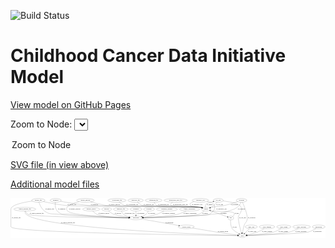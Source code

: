 <link rel='stylesheet' href="assets/style.css">
<link rel='stylesheet' href="https://unpkg.com/leaflet@1.5.1/dist/leaflet.css" integrity="sha512-xwE/Az9zrjBIphAcBb3F6JVqxf46+CDLwfLMHloNu6KEQCAWi6HcDUbeOfBIptF7tcCzusKFjFw2yuvEpDL9wQ==" crossorigin="">
<script type="text/javascript" src="https://code.jquery.com/jquery-3.2.1.min.js"></script>
<script type="text/javascript"  src="https://unpkg.com/leaflet@1.5.1/dist/leaflet.js"></script>
<script type="text/javascript" src="assets/actions.js"></script>

![Build Status](https://github.com/CBIIT/ccdi-model/actions/workflows/model-test-and-deploy.yml/badge.svg)

# Childhood Cancer Data Initiative Model

[View model on GitHub Pages](https://cbiit.github.io/ccdi-model/)



Zoom to Node: <select id="node_select">
  <option value="">Zoom to Node</option>
</select>
<div id="model"></div>

<p>
<a href="./model-desc/ccdi-model.svg">SVG file (in view above)</a>
<p>
<a href="./model-desc">Additional model files</a>
<div id='graph' style='display:off;'>
<svg width="3103pt" height="392pt"
 viewBox="0.00 0.00 3103.04 392.00" xmlns="http://www.w3.org/2000/svg" xmlns:xlink="http://www.w3.org/1999/xlink">
<g id="graph0" class="graph" transform="scale(1 1) rotate(0) translate(4 388)">
<title>Perl</title>
<polygon fill="#ffffff" stroke="transparent" points="-4,4 -4,-388 3099.0444,-388 3099.0444,4 -4,4"/>
<!-- consent_group -->
<g id="node1" class="node">
<title>consent_group</title>
<ellipse fill="none" stroke="#000000" cx="1727" cy="-105" rx="79.0865" ry="18"/>
<text text-anchor="middle" x="1727" y="-101.3" font-family="Times,serif" font-size="14.00" fill="#000000">consent_group</text>
</g>
<!-- study -->
<g id="node2" class="node">
<title>study</title>
<ellipse fill="none" stroke="#000000" cx="2280" cy="-18" rx="36.2938" ry="18"/>
<text text-anchor="middle" x="2280" y="-14.3" font-family="Times,serif" font-size="14.00" fill="#000000">study</text>
</g>
<!-- consent_group&#45;&gt;study -->
<g id="edge34" class="edge">
<title>consent_group&#45;&gt;study</title>
<path fill="none" stroke="#000000" d="M1789.4126,-93.772C1849.6463,-83.0654 1943.4501,-66.7319 2025,-54 2098.1497,-42.5795 2183.3601,-30.871 2234.4223,-24.0254"/>
<polygon fill="#000000" stroke="#000000" points="2235.0265,-27.4758 2244.4745,-22.6815 2234.0988,-20.5376 2235.0265,-27.4758"/>
<text text-anchor="middle" x="2088.5" y="-57.8" font-family="Times,serif" font-size="14.00" fill="#000000">of_consent_group</text>
</g>
<!-- cytogenomic_file -->
<g id="node3" class="node">
<title>cytogenomic_file</title>
<ellipse fill="none" stroke="#000000" cx="1045" cy="-366" rx="89.8845" ry="18"/>
<text text-anchor="middle" x="1045" y="-362.3" font-family="Times,serif" font-size="14.00" fill="#000000">cytogenomic_file</text>
</g>
<!-- sample -->
<g id="node5" class="node">
<title>sample</title>
<ellipse fill="none" stroke="#000000" cx="1922" cy="-279" rx="44.393" ry="18"/>
<text text-anchor="middle" x="1922" y="-275.3" font-family="Times,serif" font-size="14.00" fill="#000000">sample</text>
</g>
<!-- cytogenomic_file&#45;&gt;sample -->
<g id="edge28" class="edge">
<title>cytogenomic_file&#45;&gt;sample</title>
<path fill="none" stroke="#000000" d="M1065.5071,-348.2183C1080.5781,-336.348 1102.1571,-321.7258 1124,-315 1203.1353,-290.6328 1787.474,-311.4799 1869,-297 1872.7105,-296.341 1876.5131,-295.4685 1880.2948,-294.4625"/>
<polygon fill="#000000" stroke="#000000" points="1881.5801,-297.7323 1890.1784,-291.542 1879.5965,-291.0193 1881.5801,-297.7323"/>
<text text-anchor="middle" x="1195.5" y="-318.8" font-family="Times,serif" font-size="14.00" fill="#000000">of_cytogenomic_file</text>
</g>
<!-- radiology_file -->
<g id="node4" class="node">
<title>radiology_file</title>
<ellipse fill="none" stroke="#000000" cx="1083" cy="-279" rx="73.387" ry="18"/>
<text text-anchor="middle" x="1083" y="-275.3" font-family="Times,serif" font-size="14.00" fill="#000000">radiology_file</text>
</g>
<!-- participant -->
<g id="node17" class="node">
<title>participant</title>
<ellipse fill="none" stroke="#000000" cx="1232" cy="-192" rx="62.2891" ry="18"/>
<text text-anchor="middle" x="1232" y="-188.3" font-family="Times,serif" font-size="14.00" fill="#000000">participant</text>
</g>
<!-- radiology_file&#45;&gt;participant -->
<g id="edge22" class="edge">
<title>radiology_file&#45;&gt;participant</title>
<path fill="none" stroke="#000000" d="M1088.6615,-260.5869C1092.9038,-249.6687 1099.7623,-236.371 1110,-228 1125.6488,-215.2045 1145.7044,-206.9568 1165.0148,-201.6405"/>
<polygon fill="#000000" stroke="#000000" points="1165.8761,-205.033 1174.7135,-199.1892 1164.1607,-198.2464 1165.8761,-205.033"/>
<text text-anchor="middle" x="1169" y="-231.8" font-family="Times,serif" font-size="14.00" fill="#000000">of_radiology_file</text>
</g>
<!-- cell_line -->
<g id="node7" class="node">
<title>cell_line</title>
<ellipse fill="none" stroke="#000000" cx="2043" cy="-366" rx="49.2915" ry="18"/>
<text text-anchor="middle" x="2043" y="-362.3" font-family="Times,serif" font-size="14.00" fill="#000000">cell_line</text>
</g>
<!-- sample&#45;&gt;cell_line -->
<g id="edge7" class="edge">
<title>sample&#45;&gt;cell_line</title>
<path fill="none" stroke="#000000" d="M1916.999,-297.1968C1915.2261,-307.7657 1915.1186,-320.7731 1922,-330 1926.4781,-336.0044 1960.678,-345.8618 1991.5795,-353.745"/>
<polygon fill="#000000" stroke="#000000" points="1990.9031,-357.1838 2001.4548,-356.2277 1992.6099,-350.3951 1990.9031,-357.1838"/>
<text text-anchor="middle" x="1958.5" y="-318.8" font-family="Times,serif" font-size="14.00" fill="#000000">of_sample</text>
</g>
<!-- pdx -->
<g id="node13" class="node">
<title>pdx</title>
<ellipse fill="none" stroke="#000000" cx="2166" cy="-192" rx="27.8951" ry="18"/>
<text text-anchor="middle" x="2166" y="-188.3" font-family="Times,serif" font-size="14.00" fill="#000000">pdx</text>
</g>
<!-- sample&#45;&gt;pdx -->
<g id="edge9" class="edge">
<title>sample&#45;&gt;pdx</title>
<path fill="none" stroke="#000000" d="M1955.4155,-267.0854C2001.7437,-250.5668 2085.0482,-220.864 2131.7932,-204.1967"/>
<polygon fill="#000000" stroke="#000000" points="2133.2197,-207.404 2141.4634,-200.7487 2130.8687,-200.8105 2133.2197,-207.404"/>
<text text-anchor="middle" x="2095.5" y="-231.8" font-family="Times,serif" font-size="14.00" fill="#000000">of_sample</text>
</g>
<!-- sample&#45;&gt;participant -->
<g id="edge8" class="edge">
<title>sample&#45;&gt;participant</title>
<path fill="none" stroke="#000000" d="M1904.103,-262.448C1890.007,-250.5241 1869.2491,-235.2998 1848,-228 1797.7993,-210.7543 1456.105,-198.6339 1304.3575,-194.0396"/>
<polygon fill="#000000" stroke="#000000" points="1304.3046,-190.5366 1294.2041,-193.7349 1304.0946,-197.5334 1304.3046,-190.5366"/>
<text text-anchor="middle" x="1913.5" y="-231.8" font-family="Times,serif" font-size="14.00" fill="#000000">of_sample</text>
</g>
<!-- treatment -->
<g id="node6" class="node">
<title>treatment</title>
<ellipse fill="none" stroke="#000000" cx="1232" cy="-279" rx="57.6901" ry="18"/>
<text text-anchor="middle" x="1232" y="-275.3" font-family="Times,serif" font-size="14.00" fill="#000000">treatment</text>
</g>
<!-- treatment&#45;&gt;participant -->
<g id="edge12" class="edge">
<title>treatment&#45;&gt;participant</title>
<path fill="none" stroke="#000000" d="M1232,-260.9735C1232,-249.1918 1232,-233.5607 1232,-220.1581"/>
<polygon fill="#000000" stroke="#000000" points="1235.5001,-220.0033 1232,-210.0034 1228.5001,-220.0034 1235.5001,-220.0033"/>
<text text-anchor="middle" x="1279" y="-231.8" font-family="Times,serif" font-size="14.00" fill="#000000">of_treatment</text>
</g>
<!-- cell_line&#45;&gt;study -->
<g id="edge2" class="edge">
<title>cell_line&#45;&gt;study</title>
<path fill="none" stroke="#000000" d="M2089.9155,-360.1803C2137.8299,-353.6957 2208.5503,-342.4696 2233,-330 2252.0456,-320.2865 2259.5289,-316.6297 2268,-297 2274.3396,-282.3095 2271.581,-276.5941 2268,-261 2264.3519,-245.1138 2259.5164,-242.4632 2252,-228 2247.7798,-219.8795 2244.2956,-218.8591 2242,-210 2237.9865,-194.5115 2240.0931,-189.886 2242,-174 2247.4922,-128.2472 2261.737,-76.533 2271.1402,-45.6353"/>
<polygon fill="#000000" stroke="#000000" points="2274.5111,-46.5814 2274.1239,-35.9937 2267.824,-44.512 2274.5111,-46.5814"/>
<text text-anchor="middle" x="2282.5" y="-188.3" font-family="Times,serif" font-size="14.00" fill="#000000">of_cell_line</text>
</g>
<!-- cell_line&#45;&gt;sample -->
<g id="edge3" class="edge">
<title>cell_line&#45;&gt;sample</title>
<path fill="none" stroke="#000000" d="M2030.6924,-348.2541C2022.6194,-337.587 2011.3057,-324.3189 1999,-315 1988.6961,-307.1971 1976.4296,-300.5195 1964.7495,-295.1105"/>
<polygon fill="#000000" stroke="#000000" points="1966.1182,-291.8888 1955.5568,-291.0473 1963.2883,-298.2913 1966.1182,-291.8888"/>
<text text-anchor="middle" x="2056.5" y="-318.8" font-family="Times,serif" font-size="14.00" fill="#000000">of_cell_line</text>
</g>
<!-- clinical_measure_file -->
<g id="node8" class="node">
<title>clinical_measure_file</title>
<ellipse fill="none" stroke="#000000" cx="137" cy="-279" rx="108.5808" ry="18"/>
<text text-anchor="middle" x="137" y="-275.3" font-family="Times,serif" font-size="14.00" fill="#000000">clinical_measure_file</text>
</g>
<!-- clinical_measure_file&#45;&gt;study -->
<g id="edge24" class="edge">
<title>clinical_measure_file&#45;&gt;study</title>
<path fill="none" stroke="#000000" d="M136.6963,-260.977C137.5398,-249.7813 140.6433,-236.0382 150,-228 313.7443,-87.3306 1935.2734,-29.0066 2233.1236,-19.4409"/>
<polygon fill="#000000" stroke="#000000" points="2233.6709,-22.9253 2243.5543,-19.1086 2233.4479,-15.9289 2233.6709,-22.9253"/>
<text text-anchor="middle" x="562" y="-144.8" font-family="Times,serif" font-size="14.00" fill="#000000">of_clinical_measure_file</text>
</g>
<!-- clinical_measure_file&#45;&gt;participant -->
<g id="edge23" class="edge">
<title>clinical_measure_file&#45;&gt;participant</title>
<path fill="none" stroke="#000000" d="M142.9248,-260.8308C147.73,-249.2688 155.7466,-235.1667 168,-228 210.7158,-203.0165 926.793,-194.6381 1159.5491,-192.5679"/>
<polygon fill="#000000" stroke="#000000" points="1159.6366,-196.0673 1169.6055,-192.4797 1159.5751,-189.0676 1159.6366,-196.0673"/>
<text text-anchor="middle" x="254" y="-231.8" font-family="Times,serif" font-size="14.00" fill="#000000">of_clinical_measure_file</text>
</g>
<!-- family_relationship -->
<g id="node9" class="node">
<title>family_relationship</title>
<ellipse fill="none" stroke="#000000" cx="1760" cy="-279" rx="100.1823" ry="18"/>
<text text-anchor="middle" x="1760" y="-275.3" font-family="Times,serif" font-size="14.00" fill="#000000">family_relationship</text>
</g>
<!-- family_relationship&#45;&gt;participant -->
<g id="edge35" class="edge">
<title>family_relationship&#45;&gt;participant</title>
<path fill="none" stroke="#000000" d="M1727.6035,-261.9333C1703.9876,-250.3212 1670.8554,-235.7125 1640,-228 1578.2233,-212.5584 1403.1903,-201.1027 1303.6071,-195.6137"/>
<polygon fill="#000000" stroke="#000000" points="1303.7973,-192.119 1293.6216,-195.0693 1303.4162,-199.1086 1303.7973,-192.119"/>
<text text-anchor="middle" x="1764.5" y="-231.8" font-family="Times,serif" font-size="14.00" fill="#000000">of_family_relationship</text>
</g>
<!-- pathology_file -->
<g id="node10" class="node">
<title>pathology_file</title>
<ellipse fill="none" stroke="#000000" cx="1229" cy="-366" rx="76.0865" ry="18"/>
<text text-anchor="middle" x="1229" y="-362.3" font-family="Times,serif" font-size="14.00" fill="#000000">pathology_file</text>
</g>
<!-- pathology_file&#45;&gt;sample -->
<g id="edge19" class="edge">
<title>pathology_file&#45;&gt;sample</title>
<path fill="none" stroke="#000000" d="M1246.2249,-348.289C1258.9963,-336.452 1277.5056,-321.8406 1297,-315 1357.0002,-293.9457 1806.4338,-308.3482 1869,-297 1872.7081,-296.3274 1876.509,-295.4455 1880.2895,-294.4332"/>
<polygon fill="#000000" stroke="#000000" points="1881.579,-297.7015 1890.1714,-291.503 1879.5889,-290.9904 1881.579,-297.7015"/>
<text text-anchor="middle" x="1358" y="-318.8" font-family="Times,serif" font-size="14.00" fill="#000000">of_pathology_file</text>
</g>
<!-- generic_file -->
<g id="node11" class="node">
<title>generic_file</title>
<ellipse fill="none" stroke="#000000" cx="270" cy="-366" rx="65.7887" ry="18"/>
<text text-anchor="middle" x="270" y="-362.3" font-family="Times,serif" font-size="14.00" fill="#000000">generic_file</text>
</g>
<!-- generic_file&#45;&gt;study -->
<g id="edge26" class="edge">
<title>generic_file&#45;&gt;study</title>
<path fill="none" stroke="#000000" d="M209.7428,-358.852C130.1676,-347.7004 0,-322.7695 0,-279 0,-279 0,-279 0,-105 0,-47.016 1908.3317,-22.3098 2233.2433,-18.5235"/>
<polygon fill="#000000" stroke="#000000" points="2233.3044,-22.0231 2243.2632,-18.4075 2233.2233,-15.0236 2233.3044,-22.0231"/>
<text text-anchor="middle" x="53" y="-188.3" font-family="Times,serif" font-size="14.00" fill="#000000">of_generic_file</text>
</g>
<!-- generic_file&#45;&gt;sample -->
<g id="edge27" class="edge">
<title>generic_file&#45;&gt;sample</title>
<path fill="none" stroke="#000000" d="M319.8635,-354.2373C375.226,-341.7915 467.4204,-322.884 548,-315 694.0938,-300.706 1724.3374,-321.9087 1869,-297 1872.7139,-296.3605 1876.5189,-295.5017 1880.3022,-294.5047"/>
<polygon fill="#000000" stroke="#000000" points="1881.5814,-297.7768 1890.1883,-291.5984 1879.6071,-291.061 1881.5814,-297.7768"/>
<text text-anchor="middle" x="601" y="-318.8" font-family="Times,serif" font-size="14.00" fill="#000000">of_generic_file</text>
</g>
<!-- generic_file&#45;&gt;participant -->
<g id="edge25" class="edge">
<title>generic_file&#45;&gt;participant</title>
<path fill="none" stroke="#000000" d="M275.3629,-347.6997C283.3018,-323.9374 300.5123,-282.9193 330,-261 382.3476,-222.088 408.3861,-236.9143 473,-228 604.0704,-209.9172 995.7539,-198.0692 1159.1533,-193.7878"/>
<polygon fill="#000000" stroke="#000000" points="1159.6752,-197.2755 1169.5809,-193.5168 1159.4933,-190.2779 1159.6752,-197.2755"/>
<text text-anchor="middle" x="383" y="-275.3" font-family="Times,serif" font-size="14.00" fill="#000000">of_generic_file</text>
</g>
<!-- laboratory_test -->
<g id="node12" class="node">
<title>laboratory_test</title>
<ellipse fill="none" stroke="#000000" cx="1867" cy="-366" rx="81.7856" ry="18"/>
<text text-anchor="middle" x="1867" y="-362.3" font-family="Times,serif" font-size="14.00" fill="#000000">laboratory_test</text>
</g>
<!-- laboratory_test&#45;&gt;sample -->
<g id="edge37" class="edge">
<title>laboratory_test&#45;&gt;sample</title>
<path fill="none" stroke="#000000" d="M1804.8597,-354.2456C1776.9971,-346.1847 1753.4989,-333.5404 1769,-315 1783.4829,-297.6774 1847.138,-302.6463 1869,-297 1872.3475,-296.1354 1875.7882,-295.1635 1879.2316,-294.1308"/>
<polygon fill="#000000" stroke="#000000" points="1880.3797,-297.4388 1888.8676,-291.098 1878.2781,-290.7617 1880.3797,-297.4388"/>
<text text-anchor="middle" x="1834.5" y="-318.8" font-family="Times,serif" font-size="14.00" fill="#000000">of_laboratory_test</text>
</g>
<!-- laboratory_test&#45;&gt;participant -->
<g id="edge38" class="edge">
<title>laboratory_test&#45;&gt;participant</title>
<path fill="none" stroke="#000000" d="M1932.8737,-355.1907C1960.3594,-349.2124 1987.8106,-340.7877 1996,-330 2025.6436,-290.9511 1996.3756,-252.6549 1954,-228 1926.2662,-211.864 1481.9875,-198.5323 1304.4584,-193.8238"/>
<polygon fill="#000000" stroke="#000000" points="1304.5148,-190.3241 1294.4261,-193.5593 1304.3303,-197.3217 1304.5148,-190.3241"/>
<text text-anchor="middle" x="2074.5" y="-275.3" font-family="Times,serif" font-size="14.00" fill="#000000">of_laboratory_test</text>
</g>
<!-- pdx&#45;&gt;study -->
<g id="edge4" class="edge">
<title>pdx&#45;&gt;study</title>
<path fill="none" stroke="#000000" d="M2164.1718,-173.8286C2162.8437,-151.6561 2163.5712,-113.8152 2180,-87 2188.2307,-73.5659 2220.9076,-52.3146 2246.6972,-36.9439"/>
<polygon fill="#000000" stroke="#000000" points="2248.6375,-39.8632 2255.4807,-31.7749 2245.0871,-33.8304 2248.6375,-39.8632"/>
<text text-anchor="middle" x="2204" y="-101.3" font-family="Times,serif" font-size="14.00" fill="#000000">of_pdx</text>
</g>
<!-- pdx&#45;&gt;sample -->
<g id="edge5" class="edge">
<title>pdx&#45;&gt;sample</title>
<path fill="none" stroke="#000000" d="M2183.9269,-205.9915C2195.7216,-216.8468 2207.2453,-231.8696 2197,-243 2180.6147,-260.8008 2003.7501,-256.3871 1980,-261 1975.2682,-261.9191 1970.3766,-263.0839 1965.5333,-264.3775"/>
<polygon fill="#000000" stroke="#000000" points="1964.3818,-261.0663 1955.7261,-267.176 1966.3026,-267.7976 1964.3818,-261.0663"/>
<text text-anchor="middle" x="2224" y="-231.8" font-family="Times,serif" font-size="14.00" fill="#000000">of_pdx</text>
</g>
<!-- diagnosis -->
<g id="node14" class="node">
<title>diagnosis</title>
<ellipse fill="none" stroke="#000000" cx="441" cy="-366" rx="54.6905" ry="18"/>
<text text-anchor="middle" x="441" y="-362.3" font-family="Times,serif" font-size="14.00" fill="#000000">diagnosis</text>
</g>
<!-- diagnosis&#45;&gt;sample -->
<g id="edge21" class="edge">
<title>diagnosis&#45;&gt;sample</title>
<path fill="none" stroke="#000000" d="M488.0679,-356.8677C553.1592,-344.7042 674.4704,-323.7102 779,-315 899.7093,-304.9416 1749.6588,-317.7262 1869,-297 1872.713,-296.3552 1876.5174,-295.4926 1880.3002,-294.4931"/>
<polygon fill="#000000" stroke="#000000" points="1881.5811,-297.7646 1890.1856,-291.583 1879.6042,-291.0495 1881.5811,-297.7646"/>
<text text-anchor="middle" x="823.5" y="-318.8" font-family="Times,serif" font-size="14.00" fill="#000000">of_diagnosis</text>
</g>
<!-- diagnosis&#45;&gt;participant -->
<g id="edge20" class="edge">
<title>diagnosis&#45;&gt;participant</title>
<path fill="none" stroke="#000000" d="M437.9768,-347.8613C435.2207,-324.6569 434.381,-284.6481 456,-261 499.1339,-213.8176 532.7344,-237.1748 596,-228 702.8432,-212.5056 1016.6405,-199.7059 1159.5794,-194.5028"/>
<polygon fill="#000000" stroke="#000000" points="1160.1167,-197.9857 1169.9836,-194.1265 1159.8637,-190.9903 1160.1167,-197.9857"/>
<text text-anchor="middle" x="500.5" y="-275.3" font-family="Times,serif" font-size="14.00" fill="#000000">of_diagnosis</text>
</g>
<!-- medical_history -->
<g id="node15" class="node">
<title>medical_history</title>
<ellipse fill="none" stroke="#000000" cx="792" cy="-279" rx="85.2851" ry="18"/>
<text text-anchor="middle" x="792" y="-275.3" font-family="Times,serif" font-size="14.00" fill="#000000">medical_history</text>
</g>
<!-- medical_history&#45;&gt;participant -->
<g id="edge14" class="edge">
<title>medical_history&#45;&gt;participant</title>
<path fill="none" stroke="#000000" d="M806.1458,-261.1573C816.4254,-249.5817 831.4016,-235.3347 848,-228 901.9959,-204.1397 1063.7816,-196.0694 1159.2564,-193.3571"/>
<polygon fill="#000000" stroke="#000000" points="1159.5189,-196.8514 1169.4203,-193.0815 1159.3291,-189.854 1159.5189,-196.8514"/>
<text text-anchor="middle" x="916" y="-231.8" font-family="Times,serif" font-size="14.00" fill="#000000">of_medical_history</text>
</g>
<!-- sequencing_file -->
<g id="node16" class="node">
<title>sequencing_file</title>
<ellipse fill="none" stroke="#000000" cx="1406" cy="-366" rx="83.3857" ry="18"/>
<text text-anchor="middle" x="1406" y="-362.3" font-family="Times,serif" font-size="14.00" fill="#000000">sequencing_file</text>
</g>
<!-- sequencing_file&#45;&gt;sample -->
<g id="edge10" class="edge">
<title>sequencing_file&#45;&gt;sample</title>
<path fill="none" stroke="#000000" d="M1411.943,-347.8618C1416.7562,-336.3133 1424.7747,-322.2146 1437,-315 1478.3743,-290.5835 1821.7739,-305.8145 1869,-297 1872.6539,-296.318 1876.3991,-295.438 1880.1267,-294.4343"/>
<polygon fill="#000000" stroke="#000000" points="1881.2876,-297.7408 1889.8783,-291.5399 1879.2957,-291.0301 1881.2876,-297.7408"/>
<text text-anchor="middle" x="1503.5" y="-318.8" font-family="Times,serif" font-size="14.00" fill="#000000">of_sequencing_file</text>
</g>
<!-- participant&#45;&gt;consent_group -->
<g id="edge11" class="edge">
<title>participant&#45;&gt;consent_group</title>
<path fill="none" stroke="#000000" d="M1285.444,-182.6068C1374.5075,-166.9532 1553.4169,-135.5085 1654.0148,-117.8277"/>
<polygon fill="#000000" stroke="#000000" points="1654.8524,-121.2342 1664.0955,-116.0559 1653.6406,-114.3399 1654.8524,-121.2342"/>
<text text-anchor="middle" x="1560.5" y="-144.8" font-family="Times,serif" font-size="14.00" fill="#000000">of_participant</text>
</g>
<!-- study_arm -->
<g id="node18" class="node">
<title>study_arm</title>
<ellipse fill="none" stroke="#000000" cx="2368" cy="-105" rx="59.5901" ry="18"/>
<text text-anchor="middle" x="2368" y="-101.3" font-family="Times,serif" font-size="14.00" fill="#000000">study_arm</text>
</g>
<!-- study_arm&#45;&gt;study -->
<g id="edge13" class="edge">
<title>study_arm&#45;&gt;study</title>
<path fill="none" stroke="#000000" d="M2350.1919,-87.3943C2336.7629,-74.1179 2318.2161,-55.7818 2303.5597,-41.292"/>
<polygon fill="#000000" stroke="#000000" points="2305.8698,-38.6541 2296.2977,-34.1125 2300.9484,-43.632 2305.8698,-38.6541"/>
<text text-anchor="middle" x="2377.5" y="-57.8" font-family="Times,serif" font-size="14.00" fill="#000000">of_study_arm</text>
</g>
<!-- survival -->
<g id="node19" class="node">
<title>survival</title>
<ellipse fill="none" stroke="#000000" cx="943" cy="-279" rx="48.1917" ry="18"/>
<text text-anchor="middle" x="943" y="-275.3" font-family="Times,serif" font-size="14.00" fill="#000000">survival</text>
</g>
<!-- survival&#45;&gt;participant -->
<g id="edge6" class="edge">
<title>survival&#45;&gt;participant</title>
<path fill="none" stroke="#000000" d="M961.4424,-262.3468C975.2128,-250.8552 995.0261,-236.2185 1015,-228 1041.3347,-217.1642 1110.6331,-206.7357 1163.8988,-199.9174"/>
<polygon fill="#000000" stroke="#000000" points="1164.4989,-203.3695 1173.9819,-198.645 1163.6224,-196.4246 1164.4989,-203.3695"/>
<text text-anchor="middle" x="1054.5" y="-231.8" font-family="Times,serif" font-size="14.00" fill="#000000">of_survival</text>
</g>
<!-- study_funding -->
<g id="node20" class="node">
<title>study_funding</title>
<ellipse fill="none" stroke="#000000" cx="2523" cy="-105" rx="77.1866" ry="18"/>
<text text-anchor="middle" x="2523" y="-101.3" font-family="Times,serif" font-size="14.00" fill="#000000">study_funding</text>
</g>
<!-- study_funding&#45;&gt;study -->
<g id="edge36" class="edge">
<title>study_funding&#45;&gt;study</title>
<path fill="none" stroke="#000000" d="M2496.2531,-87.8351C2478.1485,-76.8524 2453.3615,-63.0228 2430,-54 2395.6587,-40.7366 2354.9486,-31.3373 2324.6106,-25.4766"/>
<polygon fill="#000000" stroke="#000000" points="2325.218,-22.0295 2314.7439,-23.6242 2323.9264,-28.9093 2325.218,-22.0295"/>
<text text-anchor="middle" x="2523" y="-57.8" font-family="Times,serif" font-size="14.00" fill="#000000">of_study_funding</text>
</g>
<!-- genetic_analysis -->
<g id="node21" class="node">
<title>genetic_analysis</title>
<ellipse fill="none" stroke="#000000" cx="734" cy="-366" rx="87.9851" ry="18"/>
<text text-anchor="middle" x="734" y="-362.3" font-family="Times,serif" font-size="14.00" fill="#000000">genetic_analysis</text>
</g>
<!-- genetic_analysis&#45;&gt;sample -->
<g id="edge15" class="edge">
<title>genetic_analysis&#45;&gt;sample</title>
<path fill="none" stroke="#000000" d="M783.6414,-351.1026C827.0705,-338.8373 892.0861,-322.3198 950,-315 1152.6492,-289.387 1667.805,-332.2602 1869,-297 1872.712,-296.3495 1876.5157,-295.4829 1880.298,-294.4808"/>
<polygon fill="#000000" stroke="#000000" points="1881.5807,-297.7516 1890.1827,-291.5665 1879.6011,-291.0374 1881.5807,-297.7516"/>
<text text-anchor="middle" x="1020" y="-318.8" font-family="Times,serif" font-size="14.00" fill="#000000">of_genetic_analysis</text>
</g>
<!-- genetic_analysis&#45;&gt;participant -->
<g id="edge16" class="edge">
<title>genetic_analysis&#45;&gt;participant</title>
<path fill="none" stroke="#000000" d="M671.8839,-353.1937C606.6001,-337.0278 518.441,-305.8117 558,-261 597.2918,-216.491 993.8288,-199.2699 1159.6795,-193.979"/>
<polygon fill="#000000" stroke="#000000" points="1159.9026,-197.4738 1169.7881,-193.6622 1159.6833,-190.4772 1159.9026,-197.4738"/>
<text text-anchor="middle" x="628" y="-275.3" font-family="Times,serif" font-size="14.00" fill="#000000">of_genetic_analysis</text>
</g>
<!-- exposure -->
<g id="node22" class="node">
<title>exposure</title>
<ellipse fill="none" stroke="#000000" cx="1361" cy="-279" rx="53.0913" ry="18"/>
<text text-anchor="middle" x="1361" y="-275.3" font-family="Times,serif" font-size="14.00" fill="#000000">exposure</text>
</g>
<!-- exposure&#45;&gt;participant -->
<g id="edge18" class="edge">
<title>exposure&#45;&gt;participant</title>
<path fill="none" stroke="#000000" d="M1353.6612,-260.8104C1348.4748,-249.9763 1340.563,-236.6885 1330,-228 1318.6832,-218.6914 1304.7407,-211.6719 1290.9595,-206.4239"/>
<polygon fill="#000000" stroke="#000000" points="1292.0735,-203.1055 1281.4787,-203.0675 1289.7373,-209.7042 1292.0735,-203.1055"/>
<text text-anchor="middle" x="1387.5" y="-231.8" font-family="Times,serif" font-size="14.00" fill="#000000">of_exposure</text>
</g>
<!-- study_admin -->
<g id="node23" class="node">
<title>study_admin</title>
<ellipse fill="none" stroke="#000000" cx="2689" cy="-105" rx="70.3881" ry="18"/>
<text text-anchor="middle" x="2689" y="-101.3" font-family="Times,serif" font-size="14.00" fill="#000000">study_admin</text>
</g>
<!-- study_admin&#45;&gt;study -->
<g id="edge29" class="edge">
<title>study_admin&#45;&gt;study</title>
<path fill="none" stroke="#000000" d="M2662.5137,-88.1889C2642.9662,-76.6208 2615.3014,-61.9576 2589,-54 2541.0837,-39.5027 2400.5265,-27.1236 2326.6276,-21.3973"/>
<polygon fill="#000000" stroke="#000000" points="2326.4651,-17.8747 2316.2271,-20.6012 2325.9308,-24.8543 2326.4651,-17.8747"/>
<text text-anchor="middle" x="2682.5" y="-57.8" font-family="Times,serif" font-size="14.00" fill="#000000">of_study_admin</text>
</g>
<!-- study_personnel -->
<g id="node24" class="node">
<title>study_personnel</title>
<ellipse fill="none" stroke="#000000" cx="2864" cy="-105" rx="87.1846" ry="18"/>
<text text-anchor="middle" x="2864" y="-101.3" font-family="Times,serif" font-size="14.00" fill="#000000">study_personnel</text>
</g>
<!-- study_personnel&#45;&gt;study -->
<g id="edge33" class="edge">
<title>study_personnel&#45;&gt;study</title>
<path fill="none" stroke="#000000" d="M2832.1002,-88.2117C2808.2454,-76.4955 2774.4569,-61.6395 2743,-54 2664.966,-35.0489 2428.0349,-23.7932 2326.739,-19.7314"/>
<polygon fill="#000000" stroke="#000000" points="2326.6377,-16.2248 2316.5073,-19.3272 2326.3613,-23.2193 2326.6377,-16.2248"/>
<text text-anchor="middle" x="2856.5" y="-57.8" font-family="Times,serif" font-size="14.00" fill="#000000">of_study_personnel</text>
</g>
<!-- methylation_array_file -->
<g id="node25" class="node">
<title>methylation_array_file</title>
<ellipse fill="none" stroke="#000000" cx="1623" cy="-366" rx="115.8798" ry="18"/>
<text text-anchor="middle" x="1623" y="-362.3" font-family="Times,serif" font-size="14.00" fill="#000000">methylation_array_file</text>
</g>
<!-- methylation_array_file&#45;&gt;sample -->
<g id="edge17" class="edge">
<title>methylation_array_file&#45;&gt;sample</title>
<path fill="none" stroke="#000000" d="M1592.4119,-348.5245C1578.7232,-338.5633 1567.7286,-325.9264 1578,-315 1600.1884,-291.3967 1837.2163,-303.264 1869,-297 1872.6468,-296.2813 1876.3871,-295.3755 1880.1114,-294.3546"/>
<polygon fill="#000000" stroke="#000000" points="1881.284,-297.657 1889.8577,-291.4327 1879.2738,-290.9518 1881.284,-297.657"/>
<text text-anchor="middle" x="1669.5" y="-318.8" font-family="Times,serif" font-size="14.00" fill="#000000">of_methylation_array_file</text>
</g>
<!-- treatment_response -->
<g id="node26" class="node">
<title>treatment_response</title>
<ellipse fill="none" stroke="#000000" cx="1537" cy="-279" rx="104.7816" ry="18"/>
<text text-anchor="middle" x="1537" y="-275.3" font-family="Times,serif" font-size="14.00" fill="#000000">treatment_response</text>
</g>
<!-- treatment_response&#45;&gt;participant -->
<g id="edge1" class="edge">
<title>treatment_response&#45;&gt;participant</title>
<path fill="none" stroke="#000000" d="M1507.6254,-261.4637C1487.7521,-250.3242 1460.5626,-236.4593 1435,-228 1391.7055,-213.6728 1341.2231,-204.6895 1301.4314,-199.2798"/>
<polygon fill="#000000" stroke="#000000" points="1301.6658,-195.7806 1291.2948,-197.9471 1300.7532,-202.7208 1301.6658,-195.7806"/>
<text text-anchor="middle" x="1553" y="-231.8" font-family="Times,serif" font-size="14.00" fill="#000000">of_treatment_response</text>
</g>
<!-- synonym -->
<g id="node27" class="node">
<title>synonym</title>
<ellipse fill="none" stroke="#000000" cx="2272" cy="-366" rx="51.9908" ry="18"/>
<text text-anchor="middle" x="2272" y="-362.3" font-family="Times,serif" font-size="14.00" fill="#000000">synonym</text>
</g>
<!-- synonym&#45;&gt;study -->
<g id="edge31" class="edge">
<title>synonym&#45;&gt;study</title>
<path fill="none" stroke="#000000" d="M2280.7039,-347.8156C2293.8397,-319.2583 2318.136,-261.7997 2327,-210 2329.6987,-194.2292 2330.9747,-189.4985 2327,-174 2320.5764,-148.9525 2307.6368,-147.3731 2299,-123 2290.1073,-97.9048 2285.2111,-67.8936 2282.6268,-46.3953"/>
<polygon fill="#000000" stroke="#000000" points="2286.0875,-45.8461 2281.5068,-36.2927 2279.1301,-46.6175 2286.0875,-45.8461"/>
<text text-anchor="middle" x="2371.5" y="-188.3" font-family="Times,serif" font-size="14.00" fill="#000000">of_synonym</text>
</g>
<!-- synonym&#45;&gt;sample -->
<g id="edge30" class="edge">
<title>synonym&#45;&gt;sample</title>
<path fill="none" stroke="#000000" d="M2235.0401,-353.315C2200.6739,-341.9191 2147.8742,-325.4211 2101,-315 2047.9262,-303.2007 2033.0076,-309.093 1980,-297 1975.3616,-295.9418 1970.5562,-294.6974 1965.787,-293.3653"/>
<polygon fill="#000000" stroke="#000000" points="1966.6934,-289.9838 1956.1131,-290.5393 1964.7305,-296.703 1966.6934,-289.9838"/>
<text text-anchor="middle" x="2201.5" y="-318.8" font-family="Times,serif" font-size="14.00" fill="#000000">of_synonym</text>
</g>
<!-- synonym&#45;&gt;participant -->
<g id="edge32" class="edge">
<title>synonym&#45;&gt;participant</title>
<path fill="none" stroke="#000000" d="M2266.6896,-347.7613C2262.869,-337.1776 2256.8178,-324.1693 2248,-315 2211.8992,-277.4604 2193.1321,-278.2779 2144,-261 2073.4496,-236.1901 2053.2227,-237.1588 1979,-228 1849.9919,-212.0809 1465.8133,-199.0409 1304.5447,-194.1147"/>
<polygon fill="#000000" stroke="#000000" points="1304.3513,-190.6073 1294.2496,-193.8021 1304.1387,-197.6041 1304.3513,-190.6073"/>
<text text-anchor="middle" x="2270.5" y="-275.3" font-family="Times,serif" font-size="14.00" fill="#000000">of_synonym</text>
</g>
<!-- publication -->
<g id="node28" class="node">
<title>publication</title>
<ellipse fill="none" stroke="#000000" cx="3032" cy="-105" rx="63.0888" ry="18"/>
<text text-anchor="middle" x="3032" y="-101.3" font-family="Times,serif" font-size="14.00" fill="#000000">publication</text>
</g>
<!-- publication&#45;&gt;study -->
<g id="edge39" class="edge">
<title>publication&#45;&gt;study</title>
<path fill="none" stroke="#000000" d="M3006.3355,-88.4569C2986.3844,-76.5375 2957.5554,-61.3152 2930,-54 2872.2439,-38.6673 2466.2933,-24.0984 2326.877,-19.4959"/>
<polygon fill="#000000" stroke="#000000" points="2326.6437,-15.9864 2316.5343,-19.1566 2326.4142,-22.9827 2326.6437,-15.9864"/>
<text text-anchor="middle" x="3019" y="-57.8" font-family="Times,serif" font-size="14.00" fill="#000000">of_publication</text>
</g>
</g>
</svg>
</div>
